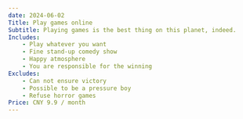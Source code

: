 ```yaml
---
date: 2024-06-02
Title: Play games online
Subtitle: Playing games is the best thing on this planet, indeed.
Includes:
    - Play whatever you want
    - Fine stand-up comedy show
    - Happy atmosphere
    - You are responsible for the winning
Excludes:
    - Can not ensure victory
    - Possible to be a pressure boy
    - Refuse horror games
Price: CNY 9.9 / month
---
```

